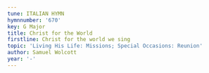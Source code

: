 ```yaml
---
tune: ITALIAN HYMN
hymnnumber: '670'
key: G Major
title: Christ for the World
firstline: Christ for the world we sing
topic: 'Living His Life: Missions; Special Occasions: Reunion'
author: Samuel Wolcott
year: '-'
---
```

